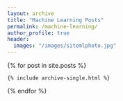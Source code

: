 ```yaml
---
layout: archive
title: "Machine Learning Posts"
permalink: /machine-learning/
author_profile: true
header: 
  images: "/images/sitemlphoto.jpg"
---
```


{% for post in site.posts %}

    {% include archive-single.html %}

{% endfor %}
